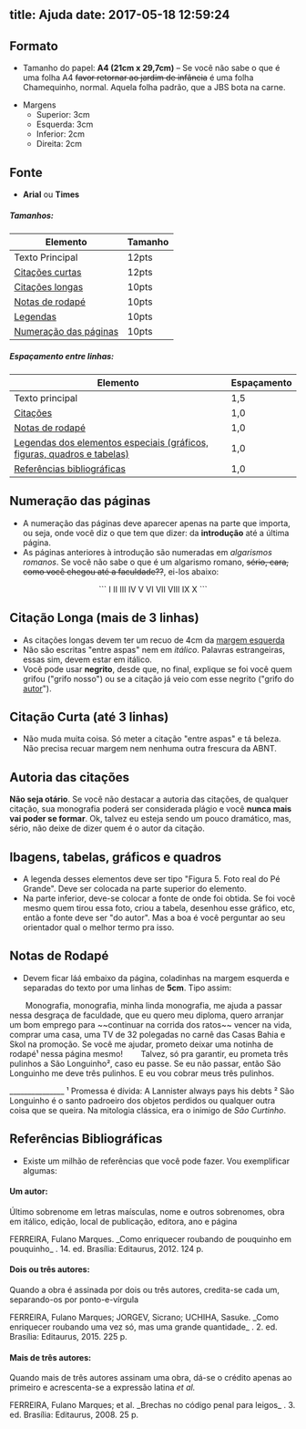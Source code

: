 title: Ajuda
date: 2017-05-18 12:59:24
---
## Formato

* Tamanho do papel: **A4 (21cm x 29,7cm)** – Se você não sabe o que é uma folha A4 ~~favor retornar ao jardim de infância~~ é uma folha Chamequinho, normal. Aquela folha padrão, que a JBS bota na carne.

<span id="margens" mardkown="1"></span>
* Margens
    * Superior: 3cm
    * Esquerda: 3cm
    * Inferior: 2cm
	* Direita: 2cm

## Fonte
* **<span id="arial">Arial</span>** ou **<span id="times">Times</span>**

##### Tamanhos:
Elemento | Tamanho
--- | ---
Texto Principal | 12pts
[Citações curtas](#citacaocurta) | 12pts
[Citações longas](#citacaolonga) | 10pts
[Notas de rodapé](#notasderodape) | 10pts
[Legendas](#imagens) | 10pts
[Numeração das páginas](#numeracaodaspaginas) | 10pts

##### Espaçamento entre linhas:

Elemento | Espaçamento
--- | ---
 Texto principal | 1,5
[Citações](#citacaolonga) | 1,0
[Notas de rodapé](#notasderodape) | 1,0
[Legendas dos elementos especiais (gráficos, figuras, quadros e tabelas)](#imagens) | 1,0
[Referências bibliográficas](#referenciasbibliograficas) | 1,0

<span id="numeracaodaspaginas" markdown="1"></span>
## Numeração das páginas
* A numeração das páginas deve aparecer apenas na parte que importa, ou seja, onde você diz o que tem que dizer: da **introdução** até a última página.
* As páginas anteriores à introdução são numeradas em _algarismos romanos_. Se você não sabe o que é um algarismo romano, ~~sério, cara, como você chegou até a faculdade??~~, ei-los abaixo:

<center>
```
I
II
III
IV
V
VI
VII
VIII
IX
X
```
</center>

<span id="citacaolonga" mardkown="1"></span>
## Citação Longa (mais de 3 linhas)
* As citações longas devem ter um recuo de 4cm da [margem esquerda](#margens)
* Não são escritas "entre aspas" nem em _itálico_. Palavras estrangeiras, essas sim, devem estar em itálico.
* Você pode usar **negrito**, desde que, no final, explique se foi você quem grifou ("grifo nosso") ou se a citação já veio com esse negrito ("grifo do [autor](#autoriadascotacoes)").

<span id="citacaocurta" mardkown="1"></span>
## Citação Curta (até 3 linhas)
* Não muda muita coisa. Só meter a citação "entre aspas" e tá beleza. Não precisa recuar margem nem nenhuma outra frescura da ABNT.

<span id="autoriadascotacoes" mardkown="1"></span>
## Autoria das citações
**Não seja otário**. Se você não destacar a autoria das citações, de qualquer citação, sua monografia poderá ser considerada plágio e você **nunca mais vai poder se formar**. Ok, talvez eu esteja sendo um pouco dramático, mas, sério, não deixe de dizer quem é o autor da citação.

<span id="imagens" mardkown="1"></span>
## Ibagens, tabelas, gráficos e quadros
* A legenda desses elementos deve ser tipo "Figura 5. Foto real do Pé Grande". Deve ser colocada na parte superior do elemento.
* Na parte inferior, deve-se colocar a fonte de onde foi obtida. Se foi você mesmo quem tirou essa foto, criou a tabela, desenhou esse gráfico, etc, então a fonte deve ser "do autor". Mas a boa é você perguntar ao seu orientador qual o melhor termo pra isso.

<span id="notasderodape" mardkown="1"></span>
## Notas de Rodapé
* Devem ficar láá embaixo da página, coladinhas na margem esquerda e separadas do texto por uma linhas de **5cm**. Tipo assim:

<div id="tcc-simulation">
&ensp;&ensp;&ensp;&ensp;Monografia, monografia, minha linda monografia, me ajuda a passar nessa desgraça de faculdade, que eu quero meu diploma, quero arranjar um bom emprego para ~~continuar na corrida dos ratos~~ vencer na vida, comprar uma casa, uma TV de 32 polegadas no carnê das Casas Bahia e Skol na promoção. Se você me ajudar, prometo deixar uma notinha de rodapé¹ nessa página mesmo!
&ensp;&ensp;&ensp;&ensp;Talvez, só pra garantir, eu prometa três pulinhos a São Longuinho², caso eu passe. Se eu não passar, então São Longuinho me deve três pulinhos. E eu vou cobrar meus três pulinhos.

\_\_\_\_\_\_\_\_\_\_\_\_\_\_\_
¹ Promessa é dívida: A Lannister always pays his debts
² São Longuinho é o santo padroeiro dos objetos perdidos ou qualquer outra coisa que se queira. Na mitologia clássica, era o inimigo de _São Curtinho_.
</div>

<span id="referenciasbibliograficas" mardkown="1"></span>
## Referências Bibliográficas
* Existe um milhão de referências que você pode fazer. Vou exemplificar algumas:

#### Um autor:
Último sobrenome em letras maísculas, nome e outros sobrenomes, obra em itálico, edição, local de publicação, editora, ano e página
<p id="example">FERREIRA, Fulano Marques. _Como enriquecer roubando de pouquinho em pouquinho_ . 14. ed. Brasília: Editaurus, 2012. 124 p.</p>

#### Dois ou três autores:
Quando a obra é assinada por dois ou três autores, credita-se cada um, separando-os por ponto-e-vírgula
<p id="example">FERREIRA, Fulano Marques; JORGEV, Sicrano; UCHIHA, Sasuke. _Como enriquecer roubando uma vez só, mas uma grande quantidade_ . 2. ed. Brasília: Editaurus, 2015. 225 p.</p>

#### Mais de três autores:
Quando mais de três autores assinam uma obra, dá-se o crédito apenas ao primeiro e acrescenta-se a expressão latina _et al._
<p id="example">FERREIRA, Fulano Marques; et al. _Brechas no código penal para leigos_ . 3. ed. Brasília: Editaurus, 2008. 25 p.</p>